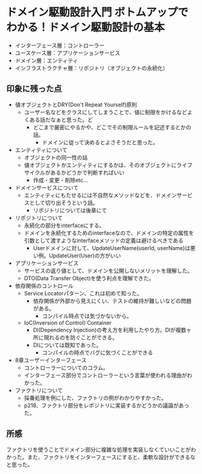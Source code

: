 # ドメイン駆動設計入門 ボトムアップでわかる！ドメイン駆動設計の基本

* インターフェース層：コントローラー
* ユースケース層：アプリケーションサービス
* ドメイン層：エンティティ
* インフラストラクチャ層：リポジトリ（オブジェクトの永続化）

## 印象に残った点
* 値オブジェクトとDRY(Don't Repeat Yourself)原則
    * ユーザー名などをクラスにしてしまうことで、値に制限をかけるなどよくある話だなぁと思った。ど
        * どこまで厳密にやるかや、どこでその制限ルールを記述するとかの話。
            * ドメインに従って決めるとよさそうだと思った。
* エンティティについて
    * オブジェクトの同一性の話
    * 値オブジェクトかエンティティにするかは、そのオブジェクトにライフサイクルがあるかどうかで判断すればいい
        * 作成・変更・削除etc...
* ドメインサービスについて
    * エンティティにもたせるには不自然なメソッドなどを、ドメインサービスとして切り出そうという話。
        * リポジトリについては後章にて
* リポジトリについて
    * 永続化の部分をinterfaceにする。
    * ドメインを永続化するためのinterfaceなので、ドメインの特定の属性を引数として渡すようなinterfaceメソッドの定義は避けるべきである
        * Userドメインに対して、UpdateUserName(userId, userName)は悪い例。UpdateUser(User)の方がいい
* アプリケーションサービス
    * サービスの返り値として、ドメインを公開しないメリットを理解した。
    * DTO(Data Transfer Object)を使う利点を理解できた。
* 依存関係のコントロール
    * Service Locatorパターン、これは初めて知った。
        * 依存関係が外部から見えにくい、テストの維持が難しいなどの問題がある。
            * コンパイル時点では気づかないから。
    * IoC(Inversion of Control) Container
        * DI(Dependency Injection)の考え方を利用したやり方。DIが複数ヶ所に現れるのを防ぐことができる。
        * DIについては既知であった。
            * コンパイルの時点でバグに気づくことができる
* 8章ユーザーインターフェース
    * コントローラーについてのコラム。
    * インターフェース部分でコントローラーという言葉が使われる理由がわかった。
* ファクトリについて
    * 採番処理を例にした、ファクトリの例がわかりやすかった。
    * p218、ファクトリ部分をレポジトリに実装するかどうかの議論があった。

## 所感
ファクトリを使うことでドメイン部分に複雑な処理を実装しなくていいことがわかった。また、ファクトリをインターフェースにすると、柔軟な設計ができるなと思った。
